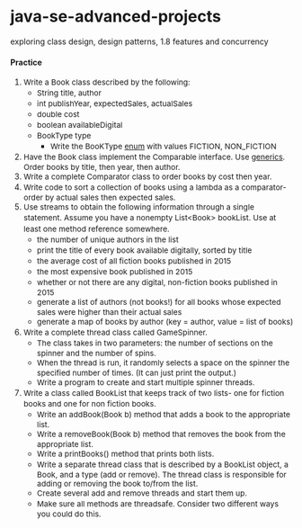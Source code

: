# java-se-advanced-projects

exploring class design, design patterns, 1.8 features and concurrency

<h4>Practice</h4>
<ol id="yui_3_15_0_2_1466015198822_228">
<li><span style="font-size: 13.6px; line-height: 1.4;">Write a Book class described by the following:</span>
<ul>
<li><span style="font-size: 13.6px; line-height: 1.4;">String title, author</span></li>
<li><span style="font-size: 13.6px; line-height: 1.4;">int publishYear, expectedSales, actualSales</span></li>
<li><span style="font-size: 13.6px; line-height: 1.4;">double cost</span></li>
<li><span style="font-size: 13.6px; line-height: 1.4;">boolean availableDigital</span></li>
<li><span style="font-size: 13.6px; line-height: 1.4;">BookType type</span>
<ul>
<li><span style="font-size: 13.6px; line-height: 1.4;">Write the BooKType <a class="autolink" title="enum" href="https://insight.ccsf.edu/mod/resource/view.php?id=520313">enum</a> with values FICTION, NON_FICTION</span></li>
</ul>
</li>
</ul>
</li>
<li><span style="font-size: 13.6px; line-height: 1.4;">Have the Book class implement the Comparable interface. Use <a class="autolink" title="Generics" href="https://insight.ccsf.edu/mod/resource/view.php?id=527102">generics</a>. Order books by title, then year, then author.</span></li>
<li><span style="font-size: 13.6px; line-height: 1.4;">Write a complete Comparator class to order books by cost then year.</span></li>
<li><span style="font-size: 13.6px; line-height: 1.4;">Write code to sort a collection of books using a lambda as a comparator- order by actual sales then expected sales.</span></li>
<li><span style="font-size: 13.6px; line-height: 1.4;">Use streams to obtain the following information through a single statement. Assume you have a nonempty List&lt;Book&gt; bookList. Use at least one method reference somewhere.</span>
<ul>
<li><span style="font-size: 13.6px; line-height: 1.4;">the number of unique authors in the list</span></li>
<li><span style="font-size: 13.6px; line-height: 1.4;">print the title of every book available digitally, sorted by title</span></li>
<li><span style="font-size: 13.6px; line-height: 1.4;">the average cost of all fiction books published in 2015</span></li>
<li><span style="font-size: 13.6px; line-height: 1.4;">the most expensive book published in 2015</span></li>
<li><span style="font-size: 13.6px; line-height: 1.4;">whether or not there are any digital, non-fiction books published in 2015</span></li>
<li><span style="font-size: 13.6px; line-height: 1.4;">generate a list of authors (not books!) for all books whose expected sales were higher than their actual sales</span></li>
<li><span style="font-size: 13.6px; line-height: 1.4;">generate a map of books by author (key = author, value = list of books)</span></li>
</ul>
</li>
<li><span style="font-size: 13.6px; line-height: 1.4;">Write a complete thread class called GameSpinner. </span>
<ul>
<li><span style="font-size: 13.6px; line-height: 1.4;">The class takes in two parameters: the number of sections on the spinner and the number of spins. </span></li>
<li><span style="font-size: 13.6px; line-height: 1.4;">When the thread is run, it randomly selects a space on the spinner the specified number of times. (It can just print the output.) </span></li>
<li><span style="font-size: 13.6px; line-height: 1.4;">Write a program to create and start multiple spinner threads.</span></li>
</ul>
</li>
<li id="yui_3_15_0_2_1466015198822_227"><span style="font-size: 13.6px; line-height: 1.4;">Write a class called BookList that keeps track of two lists- one for fiction books and one for non fiction books. </span>
<ul id="yui_3_15_0_2_1466015198822_226">
<li><span style="font-size: 13.6px; line-height: 1.4;">Write an addBook(Book b) method that adds a book to the appropriate list. &nbsp;</span></li>
<li><span style="font-size: 13.6px; line-height: 1.4;">Write a removeBook(Book b) method that removes the book from the appropriate list.</span></li>
<li><span style="font-size: 13.6px; line-height: 1.4;">Write a printBooks() method that prints both lists.</span></li>
<li><span style="font-size: 13.6px; line-height: 1.4;">Write a separate thread class that is described by a BookList object, a Book, and a type (add or remove). The thread class is responsible for adding or removing the book to/from the list.&nbsp;</span></li>
<li><span style="font-size: 13.6px; line-height: 1.4;">Create several add and remove threads and start them up.</span></li>
<li id="yui_3_15_0_2_1466015198822_225"><span style="font-size: 13.6px; line-height: 1.4;">Make sure all methods are threadsafe. Consider two different ways you could do this.</span>
